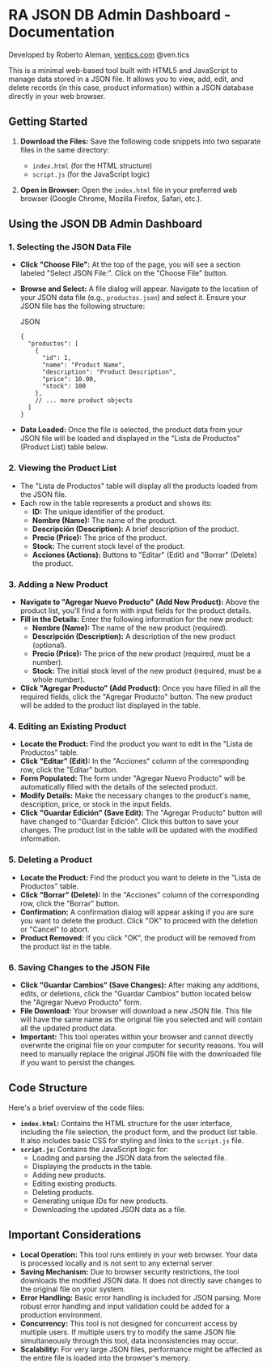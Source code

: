 <h1 class="">RA JSON DB Admin Dashboard - Documentation</h1>
<p>Developed by Roberto Aleman, <a href="ventics.com">ventics.com</a> @ven.tics</p>
<p class="">This is a minimal web-based tool built with HTML5 and JavaScript to manage data stored in a JSON file. It allows you to view, add, edit, and delete records (in this case, product information) within a JSON database directly in your web browser.</p>

<h2 class="">Getting Started</h2>
<ol class="">
 	<li class="">
<p class=""><strong>Download the Files:</strong> Save the following code snippets into two separate files in the same directory:</p>

<ul class="">
 	<li class=""><code>index.html</code> (for the HTML structure)</li>
 	<li class=""><code>script.js</code> (for the JavaScript logic)</li>
</ul>
</li>
 	<li class="">
<p class=""><strong>Open in Browser:</strong> Open the <code>index.html</code> file in your preferred web browser (Google Chrome, Mozilla Firefox, Safari, etc.).</p>
</li>
</ol>
<h2 class="">Using the JSON DB Admin Dashboard</h2>
<h3 class="">1. Selecting the JSON Data File</h3>
<ul class="">
 	<li class="">
<p class=""><strong>Click "Choose File":</strong> At the top of the page, you will see a section labeled "Select JSON File:". Click on the "Choose File" button.</p>
</li>
 	<li class="">
<p class=""><strong>Browse and Select:</strong> A file dialog will appear. Navigate to the location of your JSON data file (e.g., <code>productos.json</code>) and select it. Ensure your JSON file has the following structure:</p>

<div class="">
<div class="">

<span class="">JSON</span>
<div class=""></div>
</div>
<div class="">
<div class="">
<pre class=""><code class="" role="text" data-test-id="code-content">{
  <span class="">"productos"</span>: [
    {
      <span class="">"id"</span>: <span class="">1</span>,
      <span class="">"name"</span>: <span class="">"Product Name"</span>,
      <span class="">"description"</span>: <span class="">"Product Description"</span>,
      <span class="">"price"</span>: <span class="">10.00</span>,
      <span class="">"stock"</span>: <span class="">100</span>
    },
    <span class="">// ... more product objects</span>
  ]
}
</code></pre>
</div>
</div>
</div></li>
 	<li class="">
<p class=""><strong>Data Loaded:</strong> Once the file is selected, the product data from your JSON file will be loaded and displayed in the "Lista de Productos" (Product List) table below.</p>
</li>
</ul>
<h3 class="">2. Viewing the Product List</h3>
<ul class="">
 	<li class="">The "Lista de Productos" table will display all the products loaded from the JSON file.</li>
 	<li class="">Each row in the table represents a product and shows its:
<ul class="">
 	<li class=""><strong>ID:</strong> The unique identifier of the product.</li>
 	<li class=""><strong>Nombre (Name):</strong> The name of the product.</li>
 	<li class=""><strong>Descripción (Description):</strong> A brief description of the product.</li>
 	<li class=""><strong>Precio (Price):</strong> The price of the product.</li>
 	<li class=""><strong>Stock:</strong> The current stock level of the product.</li>
 	<li class=""><strong>Acciones (Actions):</strong> Buttons to "Editar" (Edit) and "Borrar" (Delete) the product.</li>
</ul>
</li>
</ul>
<h3 class="">3. Adding a New Product</h3>
<ul class="">
 	<li class=""><strong>Navigate to "Agregar Nuevo Producto" (Add New Product):</strong> Above the product list, you'll find a form with input fields for the product details.</li>
 	<li class=""><strong>Fill in the Details:</strong> Enter the following information for the new product:
<ul class="">
 	<li class=""><strong>Nombre (Name):</strong> The name of the new product (required).</li>
 	<li class=""><strong>Descripción (Description):</strong> A description of the new product (optional).</li>
 	<li class=""><strong>Precio (Price):</strong> The price of the new product (required, must be a number).</li>
 	<li class=""><strong>Stock:</strong> The initial stock level of the new product (required, must be a whole number).</li>
</ul>
</li>
 	<li class=""><strong>Click "Agregar Producto" (Add Product):</strong> Once you have filled in all the required fields, click the "Agregar Producto" button. The new product will be added to the product list displayed in the table.</li>
</ul>
<h3 class="">4. Editing an Existing Product</h3>
<ul class="">
 	<li class=""><strong>Locate the Product:</strong> Find the product you want to edit in the "Lista de Productos" table.</li>
 	<li class=""><strong>Click "Editar" (Edit):</strong> In the "Acciones" column of the corresponding row, click the "Editar" button.</li>
 	<li class=""><strong>Form Populated:</strong> The form under "Agregar Nuevo Producto" will be automatically filled with the details of the selected product.</li>
 	<li class=""><strong>Modify Details:</strong> Make the necessary changes to the product's name, description, price, or stock in the input fields.</li>
 	<li class=""><strong>Click "Guardar Edición" (Save Edit):</strong> The "Agregar Producto" button will have changed to "Guardar Edición". Click this button to save your changes. The product list in the table will be updated with the modified information.</li>
</ul>
<h3 class="">5. Deleting a Product</h3>
<ul class="">
 	<li class=""><strong>Locate the Product:</strong> Find the product you want to delete in the "Lista de Productos" table.</li>
 	<li class=""><strong>Click "Borrar" (Delete):</strong> In the "Acciones" column of the corresponding row, click the "Borrar" button.</li>
 	<li class=""><strong>Confirmation:</strong> A confirmation dialog will appear asking if you are sure you want to delete the product. Click "OK" to proceed with the deletion or "Cancel" to abort.</li>
 	<li class=""><strong>Product Removed:</strong> If you click "OK", the product will be removed from the product list in the table.</li>
</ul>
<h3 class="">6. Saving Changes to the JSON File</h3>
<ul class="">
 	<li class=""><strong>Click "Guardar Cambios" (Save Changes):</strong> After making any additions, edits, or deletions, click the "Guardar Cambios" button located below the "Agregar Nuevo Producto" form.</li>
 	<li class=""><strong>File Download:</strong> Your browser will download a new JSON file. This file will have the same name as the original file you selected and will contain all the updated product data.</li>
 	<li class=""><strong>Important:</strong> This tool operates within your browser and cannot directly overwrite the original file on your computer for security reasons. You will need to manually replace the original JSON file with the downloaded file if you want to persist the changes.</li>
</ul>
<h2 class="">Code Structure</h2>
<p class="">Here's a brief overview of the code files:</p>

<ul class="">
 	<li class=""><strong><code>index.html</code>:</strong> Contains the HTML structure for the user interface, including the file selection, the product form, and the product list table. It also includes basic CSS for styling and links to the <code>script.js</code> file.</li>
 	<li class=""><strong><code>script.js</code>:</strong> Contains the JavaScript logic for:
<ul class="">
 	<li class="">Loading and parsing the JSON data from the selected file.</li>
 	<li class="">Displaying the products in the table.</li>
 	<li class="">Adding new products.</li>
 	<li class="">Editing existing products.</li>
 	<li class="">Deleting products.</li>
 	<li class="">Generating unique IDs for new products.</li>
 	<li class="">Downloading the updated JSON data as a file.</li>
</ul>
</li>
</ul>
<h2 class="">Important Considerations</h2>
<ul class="">
 	<li class=""><strong>Local Operation:</strong> This tool runs entirely in your web browser. Your data is processed locally and is not sent to any external server.</li>
 	<li class=""><strong>Saving Mechanism:</strong> Due to browser security restrictions, the tool downloads the modified JSON data. It does not directly save changes to the original file on your system.</li>
 	<li class=""><strong>Error Handling:</strong> Basic error handling is included for JSON parsing. More robust error handling and input validation could be added for a production environment.</li>
 	<li class=""><strong>Concurrency:</strong> This tool is not designed for concurrent access by multiple users. If multiple users try to modify the same JSON file simultaneously through this tool, data inconsistencies may occur.</li>
 	<li class=""><strong>Scalability:</strong> For very large JSON files, performance might be affected as the entire file is loaded into the browser's memory.</li>
